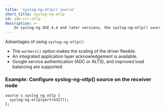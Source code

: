 ```yaml
---
title: 'syslog-ng-otlp() source'
short_title: syslog-ng-otlp
id: adm-src-otlp
description: >-
    In syslog-ng OSE 4.4 and later versions, the syslog-ng-otlp() source and destination make it possible to transfer the internal representation of log messages between syslog-ng OSE instances, using the OpenTelemetry protocol. The syslog-ng-otlp() utilizes the OpenTelemetry protocol for efficient and reliable log message transmission instead of the traditional syslog-ng() drivers, which rely on simple TCP connections.
---
```


Advantages of using `syslog-ng-otlp()`:
* The `workers()` option makes the scaling of the driver flexible.
* An integrated application layer acknowledgement is available.
* Google service authentication (ADC or ALTS), and improved load balancing are supported.

### Example: Configure syslog-ng-otlp() source on the receiver node

```config
source s_syslog_ng_otlp {
  syslog-ng-otlp(port(4317));
};
```

